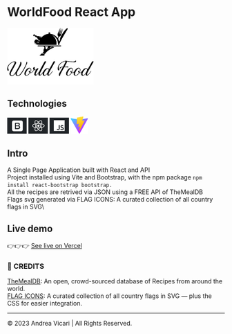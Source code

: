 # WorldFood React App

<img src="https://github.com/Andrea-vicari/food-rout/blob/master/src/Components/Common/Logo_Food_black.svg" width="200px">

## Technologies
<img src="https://github.com/Andrea-vicari/Andrea-vicari/blob/main/Bootstrap_logo.png" style="width:45px"> <img src="https://github.com/Andrea-vicari/Andrea-vicari/blob/main/React_logo.png" style="width:45px">
<img src="https://github.com/Andrea-vicari/Andrea-vicari/blob/main/JS_logo.png" style="width:45px">
<img src="https://github.com/Andrea-vicari/Andrea-vicari/blob/main/vite.svg" style="width:40px">

## Intro
A Single Page Application built with React and API\
Project installed using Vite and Bootstrap, with the npm package `npm install react-bootstrap bootstrap.`\
All the recipes are retrived via JSON using a FREE API of TheMealDB\
Flags svg generated via FLAG ICONS: A curated collection of all country flags in SVG\

## Live demo
👉👉👉 [See live on Vercel](#)<br>

### 🙏 CREDITS
[TheMealDB](https://www.themealdb.com/): An open, crowd-sourced database of Recipes from around the world.<br>
[FLAG ICONS](https://github.com/lipis/flag-icons/tree/main): A curated collection of all country flags in SVG — plus the CSS for easier integration.

- - -
© 2023 Andrea Vicari | All Rights Reserved.
